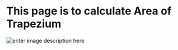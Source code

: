 #  This page is to calculate Area of Trapezium
![enter image description here](https://imgur.com/YeK4N5Q.jpg)
